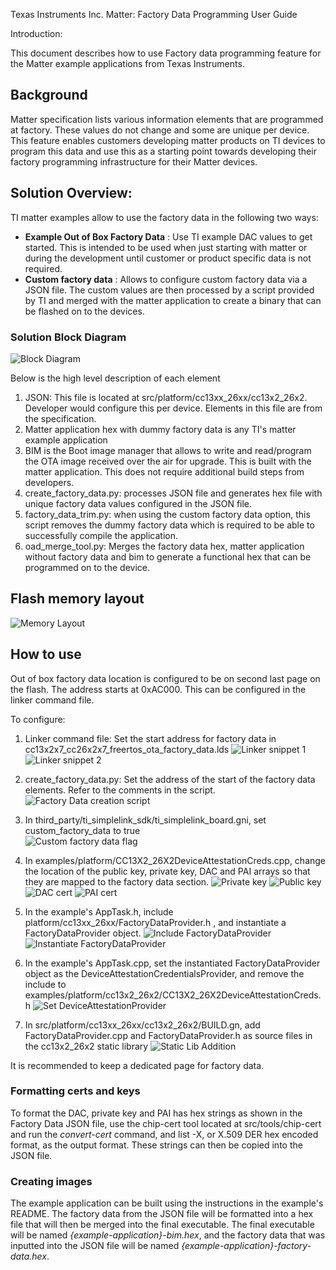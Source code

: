 Texas Instruments Inc. Matter: Factory Data Programming User Guide

Introduction:

This document describes how to use Factory data programming feature for the
Matter example applications from Texas Instruments.

## Background

Matter specification lists various information elements that are programmed at
factory. These values do not change and some are unique per device. This feature
enables customers developing matter products on TI devices to program this data
and use this as a starting point towards developing their factory programming
infrastructure for their Matter devices.

## Solution Overview:

TI matter examples allow to use the factory data in the following two ways:

-   **Example Out of Box Factory Data** : Use TI example DAC values to get
    started. This is intended to be used when just starting with matter or
    during the development until customer or product specific data is not
    required.
-   **Custom factory data** : Allows to configure custom factory data via a JSON
    file. The custom values are then processed by a script provided by TI and
    merged with the matter application to create a binary that can be flashed on
    to the devices.

### Solution Block Diagram

![Block Diagram](../images/factory_data_overview.png)

Below is the high level description of each element

1. JSON: This file is located at src/platform/cc13xx_26xx/cc13x2_26x2. Developer
   would configure this per device. Elements in this file are from the
   specification.
2. Matter application hex with dummy factory data is any TI's matter example
   application
3. BIM is the Boot image manager that allows to write and read/program the OTA
   image received over the air for upgrade. This is built with the matter
   application. This does not require additional build steps from developers.
4. create_factory_data.py: processes JSON file and generates hex file with
   unique factory data values configured in the JSON file.
5. factory_data_trim.py: when using the custom factory data option, this script
   removes the dummy factory data which is required to be able to successfully
   compile the application.
6. oad_merge_tool.py: Merges the factory data hex, matter application without
   factory data and bim to generate a functional hex that can be programmed on
   to the device.

## Flash memory layout

![Memory Layout](../images/factory_data_mem_map.png)

## How to use

Out of box factory data location is configured to be on second last page on the
flash. The address starts at 0xAC000. This can be configured in the linker
command file.

To configure:

1. Linker command file: Set the start address for factory data in cc13x2x7_cc26x2x7_freertos_ota_factory_data.lds
   ![Linker snippet 1](../images/ti_linker_factory_data_1.png)
   ![Linker snippet 2](../images/ti_linker_factory_data_2.png)

2. create_factory_data.py: Set the address of the start of the factory data
   elements. Refer to the comments in the script.
   ![Factory Data creation script](../images/ti_factory_data_mem_address_script.png)

3. In third_party/ti_simplelink_sdk/ti_simplelink_board.gni, set custom_factory_data to true       
   ![Custom factory data flag](../images/custom_factory_data_flag.png)            
4. In examples/platform/CC13X2_26X2DeviceAttestationCreds.cpp, change the location of the public key, private key, DAC and PAI arrays so that they are mapped to the factory data section. 
   ![Private key](../images/priv_key.png)
   ![Public key](../images/pub_key.png)
   ![DAC cert](../images/dac_cert.png)
   ![PAI cert](../images/pai_cert.png)
5. In the example's AppTask.h, include platform/cc13xx_26xx/FactoryDataProvider.h , and instantiate a FactoryDataProvider object.
   ![Include FactoryDataProvider](../images/include_factorydataprovider.png)
   ![Instantiate FactoryDataProvider](../images/instantiate_factorydataprovider.png)
   
6. In the example's AppTask.cpp, set the instantiated FactoryDataProvider object as the DeviceAttestationCredentialsProvider, and remove the include to examples/platform/cc13x2_26x2/CC13X2_26X2DeviceAttestationCreds.h
   ![Set DeviceAttestationProvider](../images/set_deviceattestationcredsprovider.png)
7. In src/platform/cc13xx_26xx/cc13x2_26x2/BUILD.gn, add FactoryDataProvider.cpp and FactoryDataProvider.h as source files in the cc13x2_26x2 static library
   ![Static Lib Addition](../images/factorydataprovider_static_lib_addition.png)
   

It is recommended to keep a dedicated page for factory data.

### Formatting certs and keys

To format the DAC, private key and PAI has hex strings as shown in the Factory
Data JSON file, use the chip-cert tool located at src/tools/chip-cert and run
the _convert-cert_ command, and list -X, or X.509 DER hex encoded format, as the
output format. These strings can then be copied into the JSON file.

### Creating images

The example application can be built using the instructions in the example's
README. The factory data from the JSON file will be formatted into a hex file
that will then be merged into the final executable. The final executable will be
named _{example-application}-bim.hex_, and the factory data that was inputted
into the JSON file will be named _{example-application}-factory-data.hex_.
